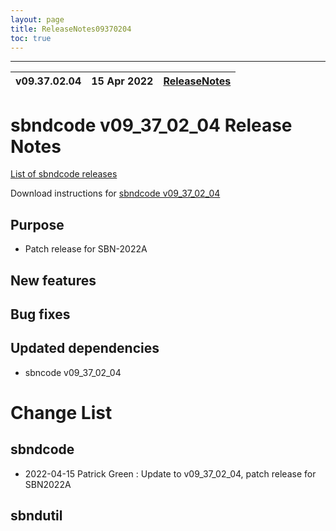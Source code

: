 ```yaml
---
layout: page
title: ReleaseNotes09370204
toc: true
---
```


-----------------------------------------------------------------------------
| v09.37.02.04 | 15 Apr 2022 | [ReleaseNotes](ReleaseNotes09370204.html) |
| --- | --- | --- |



sbndcode v09_37_02_04 Release Notes
=======================================================================================

[List of sbndcode releases](List_of_SBND_code_releases.html)

Download instructions for [sbndcode v09_37_02_04](http://scisoft.fnal.gov/scisoft/bundles/sbnd/v09_37_02_04/sbndcode-v09_37_02_04.html)

Purpose
---------------------------------------------------

* Patch release for SBN-2022A

New features
---------------------------------------------------

Bug fixes
---------------------------------------------------

Updated dependencies
---------------------------------------------------

* sbncode v09_37_02_04

Change List
==========================================

sbndcode
---------------------------------------------------

* 2022-04-15  Patrick Green : Update to v09_37_02_04, patch release for SBN2022A

sbndutil
---------------------------------------------------
